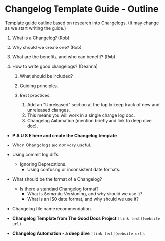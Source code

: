 # Changelog Template Guide - Outline

Template guide outline based on research into Changelogs. (It may change as we start writing the guide.)

1. What is a Changelog? (Rob)

2. Why should we create one? (Rob)

3. What are the benefits, and who can benefit? (Rob)

4. How to write good changelogs? (Deanna)

   1. What should be included?

   2. Guiding principles. 

   3. Best practices.
      1. Add an "Unreleased" section at the top to keep track of new and unreleased changes.
      2. This means you will work in a single change log doc.
      3. Changelog Automation (mention briefly and link to deep dive doc).

* **P A U S E here and create the Changelog template**

* When Changelogs are *not* very useful.
* Using commit log diffs.
  * Ignoring Deprecations.
    * Using confusing or inconsistent date formats.
* What should be the format of a Changelog?
  * Is there a standard Changelog format?
    * What is Semantic Versioning, and why should we use it?
    * What is an ISO date format, and why should we use it?
* Changelog file name recommendation.
* **Changelog Template from The Good Docs Project** `[link text](website url)`.
* **Changelog Automation - a deep dive** `[link text](website url)`.
